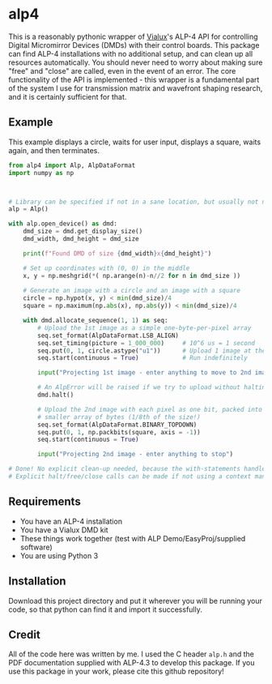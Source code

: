 # alp4

This is a reasonably pythonic wrapper of [Vialux](vialux.de)'s ALP-4 API for controlling Digital Micromirror Devices (DMDs) with their control boards.
This package can find ALP-4 installations with no additional setup, and can clean up all resources automatically. You should never need to worry about making sure "free" and "close" are called, even in the event of an error.
The core functionality of the API is implemented - this wrapper is a fundamental part of the system I use for transmission matrix and wavefront shaping research, and it is certainly sufficient for that.

## Example

This example displays a circle, waits for user input, displays a square, waits again, and then terminates.

```python
from alp4 import Alp, AlpDataFormat
import numpy as np



# Library can be specified if not in a sane location, but usually not needed.
alp = Alp()

with alp.open_device() as dmd:
    dmd_size = dmd.get_display_size()
    dmd_width, dmd_height = dmd_size

    print(f"Found DMD of size {dmd_width}x{dmd_height}")

    # Set up coordinates with (0, 0) in the middle
    x, y = np.meshgrid(*( np.arange(n)-n//2 for n in dmd_size ))
    
    # Generate an image with a circle and an image with a square
    circle = np.hypot(x, y) < min(dmd_size)/4
    square = np.maximum(np.abs(x), np.abs(y)) < min(dmd_size)/4

    with dmd.allocate_sequence(1, 1) as seq:
        # Upload the 1st image as a simple one-byte-per-pixel array
        seq.set_format(AlpDataFormat.LSB_ALIGN)
        seq.set_timing(picture = 1_000_000)     # 10^6 us = 1 second
        seq.put(0, 1, circle.astype("u1"))      # Upload 1 image at the start
        seq.start(continuous = True)            # Run indefinitely

        input("Projecting 1st image - enter anything to move to 2nd image")

        # An AlpError will be raised if we try to upload without halting first
        dmd.halt()

        # Upload the 2nd image with each pixel as one bit, packed into a
        # smaller array of bytes (1/8th of the size!)
        seq.set_format(AlpDataFormat.BINARY_TOPDOWN)
        seq.put(0, 1, np.packbits(square, axis = -1))
        seq.start(continuous = True)

        input("Projecting 2nd image - enter anything to stop")

# Done! No explicit clean-up needed, because the with-statements handle it all.
# Explicit halt/free/close calls can be made if not using a context manager.
```

## Requirements

* You have an ALP-4 installation
* You have a Vialux DMD kit
* These things work together (test with ALP Demo/EasyProj/supplied software)
* You are using Python 3

## Installation

Download this project directory and put it wherever you will be running your code, so that python can find it and import it successfully.

## Credit

All of the code here was written by me. I used the C header `alp.h` and the PDF documentation supplied with ALP-4.3 to develop this package.
If you use this package in your work, please cite this github repository!
